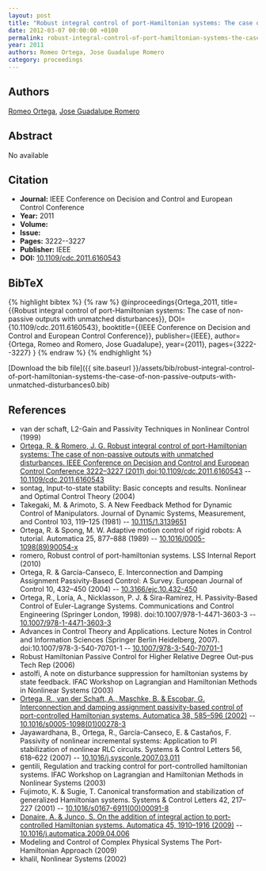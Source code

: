 ```yaml
---
layout: post
title: "Robust integral control of port-Hamiltonian systems: The case of non-passive outputs with unmatched disturbances"
date: 2012-03-07 00:00:00 +0100
permalink: robust-integral-control-of-port-hamiltonian-systems-the-case-of-non-passive-outputs-with-unmatched-disturbances0
year: 2011
authors: Romeo Ortega, Jose Guadalupe Romero
category: proceedings
---
```

 
## Authors
[Romeo Ortega](authors/romeo-ortega), [Jose Guadalupe Romero](authors/jose-guadalupe-romero)
 
## Abstract
No  available
 
## Citation
- **Journal:** IEEE Conference on Decision and Control and European Control Conference
- **Year:** 2011
- **Volume:** 
- **Issue:** 
- **Pages:** 3222--3227
- **Publisher:** IEEE
- **DOI:** [10.1109/cdc.2011.6160543](https://doi.org/10.1109/cdc.2011.6160543)
 
## BibTeX
{% highlight bibtex %}
{% raw %}
@inproceedings{Ortega_2011,
  title={{Robust integral control of port-Hamiltonian systems: The case of non-passive outputs with unmatched disturbances}},
  DOI={10.1109/cdc.2011.6160543},
  booktitle={{IEEE Conference on Decision and Control and European Control Conference}},
  publisher={IEEE},
  author={Ortega, Romeo and Romero, Jose Guadalupe},
  year={2011},
  pages={3222--3227}
}
{% endraw %}
{% endhighlight %}
 
[Download the bib file]({{ site.baseurl }}/assets/bib/robust-integral-control-of-port-hamiltonian-systems-the-case-of-non-passive-outputs-with-unmatched-disturbances0.bib)
 
## References
- van der schaft, L2-Gain and Passivity Techniques in Nonlinear Control (1999)
- [Ortega, R. & Romero, J. G. Robust integral control of port-Hamiltonian systems: The case of non-passive outputs with unmatched disturbances. IEEE Conference on Decision and Control and European Control Conference 3222–3227 (2011) doi:10.1109/cdc.2011.6160543](robust-integral-control-of-port-hamiltonian-systems-the-case-of-non-passive-outputs-with-unmatched-disturbances0) -- [10.1109/cdc.2011.6160543](https://doi.org/10.1109/cdc.2011.6160543)
- sontag, Input-to-state stability: Basic concepts and results. Nonlinear and Optimal Control Theory (2004)
- Takegaki, M. & Arimoto, S. A New Feedback Method for Dynamic Control of Manipulators. Journal of Dynamic Systems, Measurement, and Control 103, 119–125 (1981) -- [10.1115/1.3139651](https://doi.org/10.1115/1.3139651)
- Ortega, R. & Spong, M. W. Adaptive motion control of rigid robots: A tutorial. Automatica 25, 877–888 (1989) -- [10.1016/0005-1098(89)90054-x](https://doi.org/10.1016/0005-1098(89)90054-x)
- romero, Robust control of port-hamiltonian systems. LSS Internal Report (2010)
- Ortega, R. & García-Canseco, E. Interconnection and Damping Assignment Passivity-Based Control: A Survey. European Journal of Control 10, 432–450 (2004) -- [10.3166/ejc.10.432-450](https://doi.org/10.3166/ejc.10.432-450)
- Ortega, R., Loría, A., Nicklasson, P. J. & Sira-Ramírez, H. Passivity-Based Control of Euler-Lagrange Systems. Communications and Control Engineering (Springer London, 1998). doi:10.1007/978-1-4471-3603-3 -- [10.1007/978-1-4471-3603-3](https://doi.org/10.1007/978-1-4471-3603-3)
- Advances in Control Theory and Applications. Lecture Notes in Control and Information Sciences (Springer Berlin Heidelberg, 2007). doi:10.1007/978-3-540-70701-1 -- [10.1007/978-3-540-70701-1](https://doi.org/10.1007/978-3-540-70701-1)
- Robust Hamiltonian Passive Control for Higher Relative Degree Out-pus Tech Rep (2006)
- astolfi, A note on disturbance suppression for hamiltonian systems by state feedback. IFAC Workshop on Lagrangian and Hamiltonian Methods in Nonlinear Systems (2003)
- [Ortega, R., van der Schaft, A., Maschke, B. & Escobar, G. Interconnection and damping assignment passivity-based control of port-controlled Hamiltonian systems. Automatica 38, 585–596 (2002)](interconnection-and-damping-assignment-passivity-based-control-of-port-controlled-hamiltonian-systems) -- [10.1016/s0005-1098(01)00278-3](https://doi.org/10.1016/s0005-1098(01)00278-3)
- Jayawardhana, B., Ortega, R., García-Canseco, E. & Castaños, F. Passivity of nonlinear incremental systems: Application to PI stabilization of nonlinear RLC circuits. Systems &amp; Control Letters 56, 618–622 (2007) -- [10.1016/j.sysconle.2007.03.011](https://doi.org/10.1016/j.sysconle.2007.03.011)
- gentili, Regulation and tracking control for port-controlled hamiltonian systems. IFAC Workshop on Lagrangian and Hamiltonian Methods in Nonlinear Systems (2003)
- Fujimoto, K. & Sugie, T. Canonical transformation and stabilization of generalized Hamiltonian systems. Systems &amp; Control Letters 42, 217–227 (2001) -- [10.1016/s0167-6911(00)00091-8](https://doi.org/10.1016/s0167-6911(00)00091-8)
- [Donaire, A. & Junco, S. On the addition of integral action to port-controlled Hamiltonian systems. Automatica 45, 1910–1916 (2009)](on-the-addition-of-integral-action-to-port-controlled-hamiltonian-systems) -- [10.1016/j.automatica.2009.04.006](https://doi.org/10.1016/j.automatica.2009.04.006)
- Modeling and Control of Complex Physical Systems The Port-Hamiltonian Approach (2009)
- khalil, Nonlinear Systems (2002)

